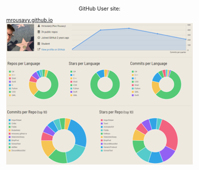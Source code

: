 <a align="center">
  <p>GitHub User site: </p>
  <a href="http://mrousavy.github.io" align="center">mrousavy.github.io</a>
  <img src="GitHub_Profile_Summary.PNG" align="center"/>
</a>
